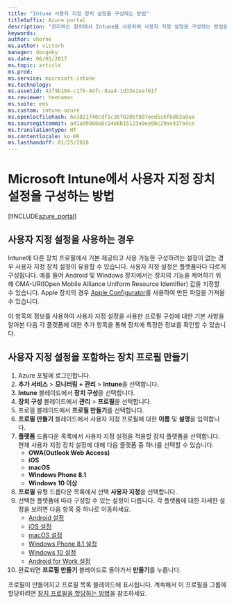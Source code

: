 ```yaml
---
title: "Intune 사용자 지정 장치 설정을 구성하는 방법"
titleSuffix: Azure portal
description: "관리하는 장치에서 Intune을 사용하여 사용자 지정 설정을 구성하는 방법을 알아봅니다.\""
keywords: 
author: vhorne
ms.author: victorh
manager: dougeby
ms.date: 06/03/2017
ms.topic: article
ms.prod: 
ms.service: microsoft-intune
ms.technology: 
ms.assetid: 42f9b104-c1f6-4dfc-8aa4-1d33e1eaf61f
ms.reviewer: heenamac
ms.suite: ems
ms.custom: intune-azure
ms.openlocfilehash: 6e3821f40cdf1c36f020bf807eed5c6fbd83a9aa
ms.sourcegitcommit: a41ad9988a8c14e6b15123a9ea9bc29ac437a4ce
ms.translationtype: HT
ms.contentlocale: ko-KR
ms.lasthandoff: 01/25/2018
---
```

# <a name="how-to-configure-custom-device-settings-in-microsoft-intune"></a>Microsoft Intune에서 사용자 지정 장치 설정을 구성하는 방법

[!INCLUDE[azure_portal](./includes/azure_portal.md)]

## <a name="when-to-use-custom-settings"></a>사용자 지정 설정을 사용하는 경우

Intune에 다른 장치 프로필에서 기본 제공되고 사용 가능한 구성하려는 설정이 없는 경우 사용자 지정 장치 설정이 유용할 수 있습니다.
사용자 지정 설정은 플랫폼마다 다르게 구성됩니다. 예를 들어 Android 및 Windows 장치에서는 장치의 기능을 제어하기 위해 OMA-URI(Open Mobile Alliance Uniform Resource Identifier) 값을 지정할 수 있습니다. Apple 장치의 경우 [Apple Configurator](https://itunes.apple.com/us/app/apple-configurator-2/id1037126344?mt=12)를 사용하여 만든 파일을 가져올 수 있습니다.

이 항목의 정보를 사용하여 사용자 지정 설정을 사용한 프로필 구성에 대한 기본 사항을 알아본 다음 각 플랫폼에 대한 추가 항목을 통해 장치에 특정한 정보를 확인할 수 있습니다.

## <a name="create-a-device-profile-containing-custom-settings"></a>사용자 지정 설정을 포함하는 장치 프로필 만들기

1. Azure 포털에 로그인합니다.
2. **추가 서비스** > **모니터링 + 관리** > **Intune**을 선택합니다.
3. **Intune** 블레이드에서 **장치 구성**을 선택합니다.
2. **장치 구성** 블레이드에서 **관리** > **프로필**을 선택합니다.
3. 프로필 블레이드에서 **프로필 만들기**를 선택합니다.
4. **프로필 만들기** 블레이드에서 사용자 지정 프로필에 대한 **이름** 및 **설명**을 입력합니다.
5. **플랫폼** 드롭다운 목록에서 사용자 지정 설정을 적용할 장치 플랫폼을 선택합니다. 현재 사용자 지정 장치 설정에 대해 다음 플랫폼 중 하나를 선택할 수 있습니다.
    - **OWA(Outlook Web Access)**
    - **iOS**
    - **macOS**
    - **Windows Phone 8.1**
    - **Windows 10 이상**
6. **프로필** 유형 드롭다운 목록에서 선택 **사용자 지정**을 선택합니다.
7. 선택한 플랫폼에 따라 구성할 수 있는 설정이 다릅니다. 각 플랫폼에 대한 자세한 설정을 보려면 다음 항목 중 하나로 이동하세요.
    - [Android 설정](custom-settings-android.md)
    - [iOS 설정](custom-settings-ios.md)
    - [macOS 설정](custom-settings-macos.md)
    - [Windows Phone 8.1 설정](custom-settings-windows-phone-8-1.md)
    - [Windows 10 설정](custom-settings-windows-10.md)
    - [Android for Work 설정](custom-settings-android-for-work.md)
8. 완료되면 **프로필 만들기** 블레이드로 돌아가서 **만들기**를 누릅니다.

프로필이 만들어지고 프로필 목록 블레이드에 표시됩니다.
계속해서 이 프로필을 그룹에 할당하려면 [장치 프로필을 할당하는 방법](device-profile-assign.md)을 참조하세요.
